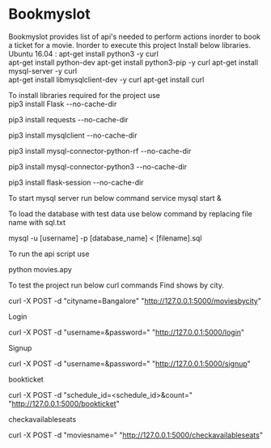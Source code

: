 # Bookmyslot
Bookmyslot provides list of api's needed to perform actions inorder to book a ticket for a movie. 
Inorder to execute this project Install below libraries.
Ubuntu 16.04 : 
apt-get install python3 -y curl  
apt-get install python-dev
apt-get install python3-pip -y curl 
apt-get install mysql-server -y curl  
apt-get install libmysqlclient-dev -y curl
apt-get install curl

To install libraries required for the project use  
pip3 install Flask --no-cache-dir

pip3 install requests  --no-cache-dir

pip3 install mysqlclient --no-cache-dir

pip3 install mysql-connector-python-rf --no-cache-dir

pip3 install mysql-connector-python3 --no-cache-dir

pip3 install flask-session --no-cache-dir


To start mysql server run below command 
service mysql start &

To load the database with test data use below command by replacing file name with sql.txt

mysql -u [username] -p [database_name] < [filename].sql

To run the api script use 

python movies.apy

To test the project run below curl commands 
Find shows by city. 

curl -X POST -d "cityname=Bangalore" "http://127.0.0.1:5000/moviesbycity"

Login 


curl -X POST -d "username=<username>&password=<password>" "http://127.0.0.1:5000/login"
  
Signup 
  
  
curl -X POST -d "username=<username>&password=<password>" "http://127.0.0.1:5000/signup"
  
bookticket 
  
curl -X POST -d "schedule_id=<schedule_id>&count=<count>" "http://127.0.0.1:5000/bookticket"
  
checkavailableseats 
  
curl -X POST -d "moviesname=<moviesname>" "http://127.0.0.1:5000/checkavailableseats"
  


